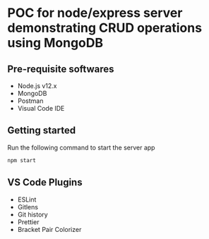 # POC for node/express server demonstrating CRUD operations using MongoDB

## Pre-requisite softwares

- Node.js v12.x
- MongoDB
- Postman
- Visual Code IDE

## Getting started

Run the following command to start the server app 

```javascript
npm start
```

## VS Code Plugins

- ESLint
- Gitlens
- Git history
- Prettier
- Bracket Pair Colorizer